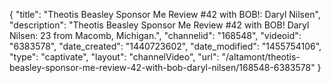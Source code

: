{
    "title": "Theotis Beasley Sponsor Me Review #42 with BOB!: Daryl Nilsen",
    "description": "Theotis Beasley Sponsor Me Review #42 with BOB! Daryl Nilsen: 23 from Macomb, Michigan.",
    "channelid": "168548",
    "videoid": "6383578",
    "date_created": "1440723602",
    "date_modified": "1455754106",
    "type": "captivate",
    "layout": "channelVideo",
    "url": "\/altamont\/theotis-beasley-sponsor-me-review-42-with-bob-daryl-nilsen\/168548-6383578"
}